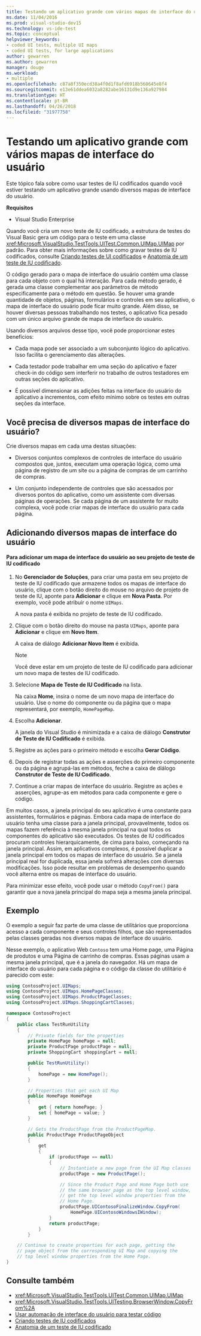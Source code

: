 ```yaml
---
title: Testando um aplicativo grande com vários mapas de interface do usuário no Visual Studio
ms.date: 11/04/2016
ms.prod: visual-studio-dev15
ms.technology: vs-ide-test
ms.topic: conceptual
helpviewer_keywords:
- coded UI tests, multiple UI maps
- coded UI tests, for large applications
author: gewarren
ms.author: gewarren
manager: douge
ms.workload:
- multiple
ms.openlocfilehash: c87a8f350ecd38a4f0d1f8afd6918b560645e8f4
ms.sourcegitcommit: e13e61ddea6032a8282abe16131d9e136a927984
ms.translationtype: HT
ms.contentlocale: pt-BR
ms.lasthandoff: 04/26/2018
ms.locfileid: "31977758"
---
```

# <a name="testing-a-large-application-with-multiple-ui-maps"></a>Testando um aplicativo grande com vários mapas de interface do usuário

Este tópico fala sobre como usar testes de IU codificados quando você estiver testando um aplicativo grande usando diversos mapas de interface do usuário.

 **Requisitos**

-   Visual Studio Enterprise

 Quando você cria um novo teste de IU codificado, a estrutura de testes do Visual Basic gera um código para o teste em uma classe <xref:Microsoft.VisualStudio.TestTools.UITest.Common.UIMap.UIMap> por padrão. Para obter mais informações sobre como gravar testes de IU codificados, consulte [Criando testes de UI codificados](../test/use-ui-automation-to-test-your-code.md) e [Anatomia de um teste de IU codificado](../test/anatomy-of-a-coded-ui-test.md).

 O código gerado para o mapa de interface do usuário contém uma classe para cada objeto com o qual há interação. Para cada método gerado, é gerada uma classe complementar aos parâmetros de método especificamente para o método em questão. Se houver uma grande quantidade de objetos, páginas, formulários e controles em seu aplicativo, o mapa de interface do usuário pode ficar muito grande. Além disso, se houver diversas pessoas trabalhando nos testes, o aplicativo fica pesado com um único arquivo grande de mapa de interface do usuário.

 Usando diversos arquivos desse tipo, você pode proporcionar estes benefícios:

-   Cada mapa pode ser associado a um subconjunto lógico do aplicativo. Isso facilita o gerenciamento das alterações.

-   Cada testador pode trabalhar em uma seção do aplicativo e fazer check-in do código sem interferir no trabalho de outros testadores em outras seções do aplicativo.

-   É possível dimensionar as adições feitas na interface do usuário do aplicativo a incrementos, com efeito mínimo sobre os testes em outras seções da interface.

## <a name="do-you-need-multiple-ui-maps"></a>Você precisa de diversos mapas de interface do usuário?
 Crie diversos mapas em cada uma destas situações:

-   Diversos conjuntos complexos de controles de interface do usuário compostos que, juntos, executam uma operação lógica, como uma página de registro de um site ou a página de compras de um carrinho de compras.

-   Um conjunto independente de controles que são acessados por diversos pontos do aplicativo, como um assistente com diversas páginas de operações. Se cada página de um assistente for muito complexa, você pode criar mapas de interface do usuário para cada página.

## <a name="adding-multiple-ui-maps"></a>Adicionando diversos mapas de interface do usuário

#### <a name="to-add-a-ui-map-to-your-coded-ui-test-project"></a>Para adicionar um mapa de interface do usuário ao seu projeto de teste de IU codificado

1.  No **Gerenciador de Soluções**, para criar uma pasta em seu projeto de teste de IU codificado que armazene todos os mapas de interface do usuário, clique com o botão direito do mouse no arquivo de projeto de teste de IU, aponte para **Adicionar** e clique em **Nova Pasta**. Por exemplo, você pode atribuir o nome `UIMaps`.

     A nova pasta é exibida no projeto de teste de IU codificado.

2.  Clique com o botão direito do mouse na pasta `UIMaps`, aponte para **Adicionar** e clique em **Novo Item**.

     A caixa de diálogo **Adicionar Novo Item** é exibida.

    > [!NOTE]
    > Você deve estar em um projeto de teste de IU codificado para adicionar um novo mapa de testes de IU codificado.

3.  Selecione **Mapa de Teste de IU Codificado** na lista.

     Na caixa **Nome**, insira o nome de um novo mapa de interface do usuário. Use o nome do componente ou da página que o mapa representará, por exemplo, `HomePageMap`.

4.  Escolha **Adicionar**.

     A janela do Visual Studio é minimizada e a caixa de diálogo **Construtor de Teste de IU Codificado** é exibida.

5.  Registre as ações para o primeiro método e escolha **Gerar Código**.

6.  Depois de registrar todas as ações e asserções do primeiro componente ou da página e agrupá-las em métodos, feche a caixa de diálogo **Construtor de Teste de IU Codificado**.

7.  Continue a criar mapas de interface do usuário. Registre as ações e asserções, agrupe-as em métodos para cada componente e gere o código.

 Em muitos casos, a janela principal do seu aplicativo é uma constante para assistentes, formulários e páginas. Embora cada mapa de interface do usuário tenha uma classe para a janela principal, provavelmente, todos os mapas fazem referência à mesma janela principal na qual todos os componentes do aplicativo são executados. Os testes de IU codificados procuram controles hierarquicamente, de cima para baixo, começando na janela principal. Assim, em aplicativos complexos, é possível duplicar a janela principal em todos os mapas de interface do usuário. Se a janela principal real for duplicada, essa janela sofrerá alterações com diversas modificações. Isso pode resultar em problemas de desempenho quando você alterna entre os mapas de interface do usuário.

 Para minimizar esse efeito, você pode usar o método `CopyFrom()` para garantir que a nova janela principal do mapa seja a mesma janela principal.

## <a name="example"></a>Exemplo

O exemplo a seguir faz parte de uma classe de utilitários que proporciona acesso a cada componente e seus controles filhos, que são representados pelas classes geradas nos diversos mapas de interface do usuário.

Nesse exemplo, o aplicativo Web `Contoso` tem uma Home page, uma Página de produtos e uma Página de carrinho de compras. Essas páginas usam a mesma janela principal, que é a janela do navegador. Há um mapa de interface do usuário para cada página e o código da classe do utilitário é parecido com este:

```csharp
using ContosoProject.UIMaps;
using ContosoProject.UIMaps.HomePageClasses;
using ContosoProject.UIMaps.ProductPageClasses;
using ContosoProject.UIMaps.ShoppingCartClasses;

namespace ContosoProject
{
    public class TestRunUtility
    {
        // Private fields for the properties
        private HomePage homePage = null;
        private ProductPage productPage = null;
        private ShoppingCart shoppingCart = null;

        public TestRunUtility()
        {
            homePage = new HomePage();
        }

        // Properties that get each UI Map
        public HomePage HomePage
        {
            get { return homePage; }
            set { homePage = value; }
        }

        // Gets the ProductPage from the ProductPageMap.
        public ProductPage ProductPageObject
        {
            get
            {
                if (productPage == null)
                {
                    // Instantiate a new page from the UI Map classes
                    productPage = new ProductPage();

                    // Since the Product Page and Home Page both use
                    // the same browser page as the top level window,
                    // get the top level window properties from the
                    // Home Page.
                    productPage.UIContosoFinalizeWindow.CopyFrom(
                        HomePage.UIContosoWindowsIWindow);
                }
                return productPage;
            }
        }

    // Continue to create properties for each page, getting the
    // page object from the corresponding UI Map and copying the
    // top level window properties from the Home Page.
}
```

## <a name="see-also"></a>Consulte também

- <xref:Microsoft.VisualStudio.TestTools.UITest.Common.UIMap.UIMap>
- <xref:Microsoft.VisualStudio.TestTools.UITesting.BrowserWindow.CopyFrom%2A>
- [Usar automação de interface do usuário para testar código](../test/use-ui-automation-to-test-your-code.md)
- [Criando testes de IU codificados](../test/use-ui-automation-to-test-your-code.md)
- [Anatomia de um teste de IU codificado](../test/anatomy-of-a-coded-ui-test.md)
